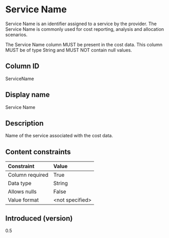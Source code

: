 # Service Name

Service Name is an identifier assigned to a service by the provider. The Service Name is commonly used for cost reporting, analysis and allocation scenarios.

The Service Name column MUST be present in the cost data. This column MUST be of type String and MUST NOT contain null values.

## Column ID

ServiceName

## Display name

Service Name

## Description

Name of the service associated with the cost data.

## Content constraints

|    Constraint   |      Value      |
|:----------------|:----------------|
| Column required | True            |
| Data type       | String          |
| Allows nulls    | False            |
| Value format    | \<not specified> |

## Introduced (version)

0.5
